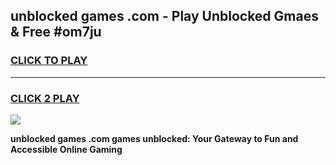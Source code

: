 
## unblocked games .com - Play Unblocked Gmaes & Free #om7ju
<h3>
<a href="https://news.freeplayer.one?title=unblocked_games_.com&ref=03M">CLICK TO PLAY</a></h3>
<hr>

<h3>
<a href="https://news.freeplayer.one?title=unblocked_games_.com&ref=03M">CLICK 2 PLAY</a>
  
</h3>

<a href="https://news.freeplayer.one?title=unblocked_games_.com&ref=03M"><img src="https://clearcache.store/games.png"></a>


**unblocked games .com games unblocked: Your Gateway to Fun and Accessible Online Gaming**

